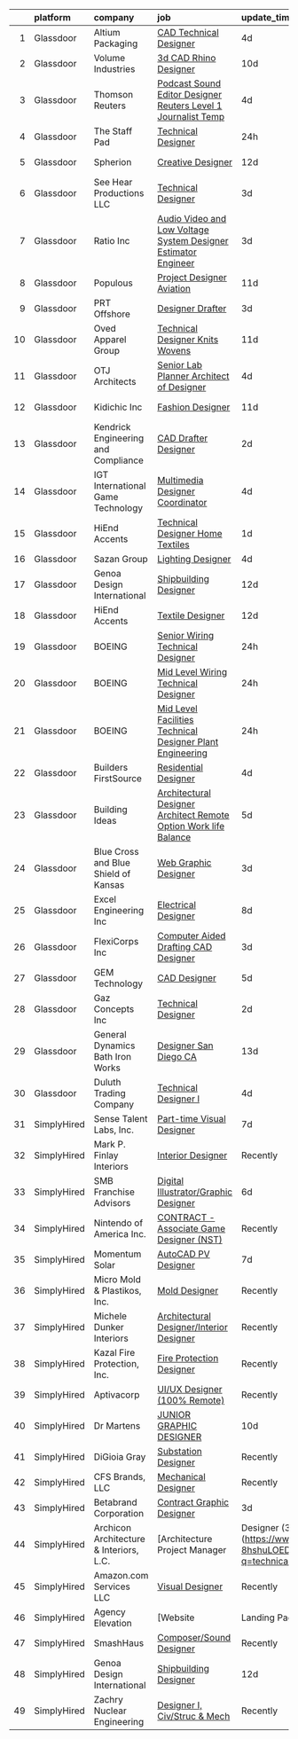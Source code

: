 

|    | platform    | company                                 | job                                                                                                                                                                                                                                                                                                                                                                                                                                                                                                                                                                                                                                                                                                                                                                                                                                                                                                                                                                                                                                                                                                                                                                                                                                                                                                                                                                                                                                                                                                                                                                                                                                                                                                                      | update_time   | location            |
|---:|:------------|:----------------------------------------|:-------------------------------------------------------------------------------------------------------------------------------------------------------------------------------------------------------------------------------------------------------------------------------------------------------------------------------------------------------------------------------------------------------------------------------------------------------------------------------------------------------------------------------------------------------------------------------------------------------------------------------------------------------------------------------------------------------------------------------------------------------------------------------------------------------------------------------------------------------------------------------------------------------------------------------------------------------------------------------------------------------------------------------------------------------------------------------------------------------------------------------------------------------------------------------------------------------------------------------------------------------------------------------------------------------------------------------------------------------------------------------------------------------------------------------------------------------------------------------------------------------------------------------------------------------------------------------------------------------------------------------------------------------------------------------------------------------------------------|:--------------|:--------------------|
|  1 | Glassdoor   | Altium Packaging                        | [CAD Technical Designer](https://www.glassdoor.com/partner/jobListing.htm?pos=119&ao=1110586&s=58&guid=00000181ec0b6193aee20770dcc320f7&src=GD_JOB_AD&t=SR&vt=w&ea=1&cs=1_cace85af&cb=1657522578203&jobListingId=1007987803183&cpc=92BEE8AC7E71C1CB&jrtk=3-0-1g7m0modrjfmt801-1g7m0moebj4hf800-628f9b0cd607562d--6NYlbfkN0BMo5BxH_hNfhQWZZjHlwX1GlG7SDXBnWWpxaJWDHK8cxg3lE6HQrbqEt9HjjlR_2EFhbiIGyU3oA3tLi8Vok-Oyt9dax6LN1bhwLhfCSUjxqeKz62s4HvBtHL3JVinjNCndoVCXEzB8Y0uq2aD91un2vE_VoOJIqrbOZoZmHphslQryD06Agv2ZSHu66Fu4EUt-WSyH00ziKvkOyYGOI52Skg0X5cnaa9W6DObMVpdhpcoXUR6Dy12bs4440jfYB63zrFZU1s9Z9OpoC0XWv4xD5rhpYkrjZ7ZokVk9vOKtOwnudcj49bmHi38T6dzlpUB4_v-kRekdM9RDHUj1Bnf-Hbrp05gJX4j4yovjBABYRl_FB5rZ8Z4borQmJzpk0aA9HIy5MeNLmcSIvLYzid7c9XS71ssjZ8SKOv6EW6m3ge9ss2p7HdwRpg9gCATYhzzYOpU8mcOiEKCgPkMBrFWb-DU3HK6xLIp-6UD52PA3ZX1dpvKEHWvZ8xm8iiHjHk_H4E9I_q-OA%3D%3D)                                                                                                                                                                                                                                                                                                                                                                                                                                                                                                                                                                                                                                                                                                                                                                                                                                            | 4d            | Atlanta, GA         |
|  2 | Glassdoor   | Volume Industries                       | [3d CAD Rhino Designer](https://www.glassdoor.com/partner/jobListing.htm?pos=128&ao=1110586&s=58&guid=00000181ec0b6193aee20770dcc320f7&src=GD_JOB_AD&t=SR&vt=w&ea=1&cs=1_00641326&cb=1657522578204&jobListingId=1007973329376&cpc=0FE1F5EA2BC84A01&jrtk=3-0-1g7m0modrjfmt801-1g7m0moebj4hf800-8c2d2d17511d5a3b--6NYlbfkN0BM9p8NquiIRslE_MtfCTmDCzs5dxqN04v3tFcwJBPwTV6jP-Cm8doPJB-sx6YnDgOPyWLxUvytiJInFtBI4kxKgpvnXSuNgEpNoyotobw-v_AbIr8aKETw3HKlxIcRIFYIBrBHJSi95xcllT6YhjrhjEZejWhSnIW2AzKBs1ZXoQ5S3N68zjVSpGY8GgIIoxXykOfVbEwejbhMnwUegvRhbfcD9dnXGvV_TlvoLkt6MlRS7THz0FR5oUejkrJ-kU7JEOG4k31iQ99Z5zlLYuWTs7TQE_qZLPV-bRH0HqRulWXDCm-DP9-c2WLB5p1IYmjCZui_Nyfb3OdNwFf-q519GwQKERmUSi-aeLvLdKc_VIMPfR7aa2OGyYZkQqczux00PPSRgK3WgogQ5aO0EzyGrsCViKhbFnyJJcl9TM3sjKxSS258lf2IkMnpWAef_YpN6f-l9GQEomY0zgII3I0A_Q5RhxF-gqMKClPDOazSe6Z9lDe9yZ1fzza2kLuFtt5_lmrIzD4sKQ%3D%3D)                                                                                                                                                                                                                                                                                                                                                                                                                                                                                                                                                                                                                                                                                                                                                                                                                                             | 10d           | Gardena, CA         |
|  3 | Glassdoor   | Thomson Reuters                         | [Podcast Sound Editor Designer  Reuters  Level 1 Journalist   Temp ](https://www.glassdoor.com/partner/jobListing.htm?pos=116&ao=1110586&s=58&guid=00000181ec0b6193aee20770dcc320f7&src=GD_JOB_AD&t=SR&vt=w&cs=1_4bb78570&cb=1657522578202&jobListingId=1007988334365&cpc=76BDADE3D6D9A820&jrtk=3-0-1g7m0modrjfmt801-1g7m0moebj4hf800-e8caf184a0c6f5a3--6NYlbfkN0CjNG0qDFC9vBxfUJnRpXh8fasJ_-3AjV6caG0C4DoAxAHUoOIq08mxEzFn-hfPuaxSY-nJjtYRgLlKnxbcWR5ZWD1tD9w45AfG9mMdTWI3bmPp1p4pEn0y8W-QWYFJbU1lRmJv_dQZf_a5a8pB6zAls2mmCx0Amgsti1S7q-iXpzZOWgTXKvm5HozkEHBwRU345CmL_pjtPfCDoKqRiGYBGLlTsdgw6eiGpVvgBBU_2hd_Ovvc91_wjztSit-nsx4EvntoVzqpez7TmFTQ08EsmxlErP3UO6smmTg7kAUywcYRyj5jBmrt2o7jKYGWObABdK3duYTDn9M5nsm7JwISMmhzlAxARyjkn6frBQ0wyg0XsN2QSrjxc9tvd5BxQ6skGaTtVjGyquPPieopnr5peoyOc65i5rvgBwQb5U0_00XvSegwYIukr1K0nBYsOrvFMNbPNIDeoxGI5TSGHym4dJuyNdOAnfSazvtLDt-wiRstHpmm3OXAC3MhTaqaa0z6Nf3F5mxjRkCnZJci9Aq_DLXj1OEc5qXkEA0WjCWm02kWVzGcLkfd80qOHf7Zqs96cxNsZGy-SCIBOJEYxPvJUQBi5gP_IsxkjYvlYipcN7lEpCGToWvLkokjuox6H2f1WRSqT6JNNy99NZVH_DqIzruQbkWPKxtn7eKarfUaNunkxbZxwbHzfryUcKpW8gVQdTwavUP2A9muEmR91WZcdcAqpkt0kkUSGfizCEEaxdC9MloKwTyngU3VF4vYwRXDrIEE_TQbckeZSqB1EXzLpTsdPRAHl0xufOOwPZ60M2SB1Ofl5KleUbs-GDAfCd0F51ZZhzvKIukPw6qGcy_DtRyutNhNfRp21wKKH-AEWD62_7-nFob0HXMwcJOa_9F9YUvIBhFI4XCK61zYNHwX49CW9L3eTp0bGV9_xSHFyxXxN4mhqb0YRkIAu2JEebNQARh5Dp_NSgs6gDnGlBu3xvZVLlk4XaCy4swfHzPAL5y28i8I3e_nS0tyg9pUphJnKa5Z_DSKNHbOpjz3IdcNJRFzGoLCxXlYLhx-0jPHoaXbXyP1edn3Ox7WUnd3CafhGtHcLOQqA04YPV1M3p53H-OO1nxSf3w3Epv6u537bsCdGcnqd3rOm9x_gFKug0nb9PR0eWLZH-qv1aDG1yxy0IzbCY-qcMCX3eShz1OVIR4WXu3DXOi2JAFWvRuQ9eoatVJulTQui_rID4BYBygoNZbI6T8qVuf9ckV-CMDVlZaNDnCXJ7QtxEn9LfycwkLeD8Jg1a_VFI8UwFOVZRGX) | 4d            | New York, NY        |
|  4 | Glassdoor   | The Staff Pad                           | [Technical Designer](https://www.glassdoor.com/partner/jobListing.htm?pos=122&ao=1110586&s=58&guid=00000181ec0b6193aee20770dcc320f7&src=GD_JOB_AD&t=SR&vt=w&ea=1&cs=1_1f578a47&cb=1657522578204&jobListingId=1007996368702&cpc=D69957E0862862E0&jrtk=3-0-1g7m0modrjfmt801-1g7m0moebj4hf800-38890f0a0de70eda--6NYlbfkN0CdbLY7D8VSNwNEtwO0gT-riK_Ly-9F5PhyeiDnUzHJMwmpOxI_1ws5Cy-8zpX6nwSSI51waGrAWtGIcVtkoDwv501ysHYxrHLWaDQB2kDVoTzMgMKZzcAgC4YD_xkz1TynipQ_GBc8-B5CgqeRYUMtHpJr7Pc262GEOAFfO54n3u18_WpOY2_QuQ2aOuNFbFzJtQ7yHgGjU9FbFLt5-VXt6zJXyC-BQwfkz1s3R9qzPs9KG2TZPWI0gC0ONEFx5xSOWgRjCzbu2SnwU3GLbeDlqWdth842VYo-MzqqXgJ8jM4MurD7kvOj5DDWbJNXsfJvGreIW5WqVMPMPqteqLmKo5yVAlEoOAH4737l1W5yLZyLRfouaLXqciDgQ0AUxMlITWnfOD_1yWaf8SvAZWtrvpwKAr8IN3VXeaC3mzwQlza-8fHBkaKy3w63thZeFW_osGtO6S-luOp_mL6o61w56nSQ3cPaUT2nO0k3s8NKJealRwuFxuCFv-XtbHAinuBO3GBTjUDSWldUVv5mtRnmkd4uQSLXlsC1UfhKWSFszksgiFvps5SXXYYr33jyT2LSTx4XisdTwZXL4dmtbP4BXYlZAB26BalsdgsQqRj7VwBFMcvgzwff6-3S1P9VGf7CNZjWSyqfuUHy9F29LIzOK5Fs1Kl3tRp7ZJP8SUAWQeBEC8C2m7KZkdpVi_6AiEgVdIiCrGkxSD0DsanMwJPyveRAzpkv5YzUe2c_QKGtAvAMOKIDk7nDEX8Fq2m3MTRODnWxd5foAA%3D%3D)                                                                                                                                                                                                                                                                                                                                                                                                                                                                                                                                                                                | 24h           | Fort Myers, FL      |
|  5 | Glassdoor   | Spherion                                | [Creative Designer](https://www.glassdoor.com/partner/jobListing.htm?pos=129&ao=1110586&s=58&guid=00000181ec0b6193aee20770dcc320f7&src=GD_JOB_AD&t=SR&vt=w&ea=1&cs=1_f3d5c440&cb=1657522578204&jobListingId=1007968398628&cpc=C3517E2410EFB392&jrtk=3-0-1g7m0modrjfmt801-1g7m0moebj4hf800-a004ee921c75ddfd--6NYlbfkN0BpNZHkGCYrNx41be8qaaTe0TzeBrdPS_PZvndxEDoRqCuH3CNcO_WgIxvH872q8BX-7iqETQq2o4DhM9gu2Z8ux8jUu5fKgiJQEN2ZBoisA4QWu2kSLHOEa8QUrQ9bbrqrJltAIE8KLgbM7W-fojAnViAWRJ_uk4RFZMsJ4iln13-cpJy_LFAPoxV-GOYumSoW4RdbCP8T7bj8ALq2_hvVjce07sRyF_UVzKgLNUT-0Ip2xURiXLM7jXO-vpUSs3ByQkzPtvDOTivOrIveakiIgoyT35Oxejmu8WRq-w7kMcJFiJsYHSer3YEudUEnqLssClj-9pQBgC4DRA_ELrQ2aytp5Ccv_gQ77DQJwB6-wWcydsr19T1-s9wXvx36u9PjalD0h1Jr35XtBLDkcV9VfdkRqpm_DAwGqfHvFovyO7zHifJDE1vjhmBfz2q-fNg3yjfCAmgJ9lZYPARxQZmdWrqOS0qjWwGiP3zqqNNIvM2TCeKX3LHiyoZtaHjfLRQ%3D)                                                                                                                                                                                                                                                                                                                                                                                                                                                                                                                                                                                                                                                                                                                                                                                                                                                               | 12d           | Lebanon, IN         |
|  6 | Glassdoor   | See Hear Productions  LLC               | [Technical Designer](https://www.glassdoor.com/partner/jobListing.htm?pos=114&ao=1110586&s=58&guid=00000181ec0b6193aee20770dcc320f7&src=GD_JOB_AD&t=SR&vt=w&ea=1&cs=1_021ccb49&cb=1657522578202&jobListingId=1007990829133&cpc=ACAF1607C5C1E404&jrtk=3-0-1g7m0modrjfmt801-1g7m0moebj4hf800-baf26046cfcaa379--6NYlbfkN0AtlW_omU2Xx3W-19HQ_drmTKCWebiHnmA5lS5PDL5G8byyb_cVqG1aSd9vALNi04DdmFglFDE-ig8vAXS_diKlr8r5Id42Yi65MLx-cZfwxCBnMBOd8ztQvl5gRZAm4hzYpwBMrsaWwASmZU8u0Jo-d-WzHwbIsVqYmgkFobeoQTLRNjJRduDPwKqqZ4ZekZn3X93Nzdt52ECMQb-8aPKHHENjHosxmqAaRdL3xhvNzWbf5w2Diqn7Jb1YluoKTVTnBZ7g7mpyyY5lYYCuO0aMIRp3ilL3kmbInAg2EwTspj9UHuZiDvVetDYwbOrsKHPs6cUyShj-v2SyaBSn4IDNTwcOma5KsNQ-Q5-IyDD-da0ZdCpjvzttXKBNWAIbNCEMcroGl4ExTkrMUDkUc2XizNyiA5aR4fXNLIEyog0UB32DlFAJ4OxTajbtdKaFx1kW9XDFGqyQtQpW9rv37n5JFWRABj_fBVii-bkO2ZXvimB04snIWzrn)                                                                                                                                                                                                                                                                                                                                                                                                                                                                                                                                                                                                                                                                                                                                                                                                                                                                            | 3d            | Covington, LA       |
|  7 | Glassdoor   | Ratio Inc                               | [Audio Video and Low Voltage System Designer  Estimator  Engineer](https://www.glassdoor.com/partner/jobListing.htm?pos=115&ao=1110586&s=58&guid=00000181ec0b6193aee20770dcc320f7&src=GD_JOB_AD&t=SR&vt=w&ea=1&cs=1_4ae3c419&cb=1657522578202&jobListingId=1007990573933&cpc=F7BD8DA794B5A532&jrtk=3-0-1g7m0modrjfmt801-1g7m0moebj4hf800-a22815fcd649ceed--6NYlbfkN0DLxniXb9xd09bch3T7EymxCrgj1jiT2kSu__xrmi42oF6tRRjGLgy9CSCUvlu0o-G0f9mP3vXOY25QFtPpOgKZRLLJv-Wzl2jZDDJN7VD9xffB-warem3eXA0nhYC6MxajdbDhS4OuVwx3kRH1U4zCgroOa4MZ6m1JcZM3n5e4HfMar1NEX1Zic41PscWSc_sS5Q1Nt31JGs1_tf0bPXu3PMKj9tWnFH9U2azN052ndyO5weJvV8rygi_eJFzgBptztvB_KXHjlY_BBy96GWw4eh8MZ9nSSD4UMgCYRQFkK6dTSGGUMaK6-WzkJA1LATVHr3MOzEyLMRgbenEJTy7OB8ta640hNCyb5zyl-oVMccjBYeAHI6VJOoFz6yNvy2HjO9dGoOxcMUhfEYo5KtjIdbWqMAPVfijejn_bP4zaJ9eIPFe41a0yfMnOpYJf_0tgnva2ns2PUo-d5VNsA348Ng4Dx1kpXARPcs92ARTRI28_LwBfkoVI33BafckKtszsIVyvSus36AFEG6F4Hhvw2Fh12032llRNiEBVk705E0mHgn-JgN5hOdLenN_JkLI%3D)                                                                                                                                                                                                                                                                                                                                                                                                                                                                                                                                                                                                                                                                                                                                                | 3d            | Farmington, UT      |
|  8 | Glassdoor   | Populous                                | [Project Designer   Aviation](https://www.glassdoor.com/partner/jobListing.htm?pos=103&ao=1110586&s=58&guid=00000181ec0b6193aee20770dcc320f7&src=GD_JOB_AD&t=SR&vt=w&cs=1_687dbfd4&cb=1657522578199&jobListingId=1007971103984&cpc=3F1CFC387BF86D6F&jrtk=3-0-1g7m0modrjfmt801-1g7m0moebj4hf800-6801e20b29281ce0--6NYlbfkN0AwcB_-3iqEJBVLacI3eHPYTCIHvyRAv4wzK-mGZyuISEU2FpgGuNAN9umVyGZ20OAy_c6I2QvYLHx6eg7PyISlrHPw6-uV5sdsk6dr9IEXv_p0d70NqSyGksvrMvGNZ2_Cc6j7C6mVpQyhi2Qh5a29_vxKRklLvgTPZ-Ut7811zYLbLijaxbLl8mDtATbM16EkuE7-zz1UbgQG13piwPZM1mgLrOCnjzuAbXR8ZGU8S7eaofmaeiYeSBhJsewtfS6t-rM9L4jpbh4ryyDpdHB64RXn_1duR7XN67xO4PSwEfE0hf1lPqWrCUOQAcousZDxZMRmzCFKDN1aiDtnW-Ttk40ADAkaq7uZOpUxR5U1lLZ85dvf_zzHyrkqJ40gbW8u-XZ-LEY4Qy2HRq3JlyMKkZztZxzww6XUgSLf3q0LZf5W9saWzD8lpeHMlh-1WmSGLMKjZY7dtr1nIP2aJ7sHGX0dtpsanFXWIQrXhRX2Ai4EXXDFypgnHlRVZ11qRhZRv_bJNQgNnSabkBGJcdeDGg5z1EkYAj_LZIgp3Yy52ZvpscsdYj5nvwuQ9Ac53MQ%3D)                                                                                                                                                                                                                                                                                                                                                                                                                                                                                                                                                                                                                                                                                                                                                                                          | 11d           | New York, NY        |
|  9 | Glassdoor   | PRT Offshore                            | [Designer Drafter](https://www.glassdoor.com/partner/jobListing.htm?pos=107&ao=1110586&s=58&guid=00000181ec0b6193aee20770dcc320f7&src=GD_JOB_AD&t=SR&vt=w&ea=1&cs=1_01dbd57c&cb=1657522578200&jobListingId=1007990101739&cpc=C1BF6838CB3F0E92&jrtk=3-0-1g7m0modrjfmt801-1g7m0moebj4hf800-80c53a7b12721f6c--6NYlbfkN0A4hgeKHdLyHgzaskNEvl2xXMVaueUT71iJOYpLYISQUHyZh2WxViHT1FyZfKoWqNbP54Z5hdfbumJIs2W030lfbk2SWFZ2SXntZpDFOQE4IR1OOKR5Frqfq0qXf-8kvITGI-YjzmE58jKRWWvTYpJASQYYs27KFUN9VXD4XCr_3fU757zSjFsfZ_2lexCRjZC-zRWUajZ-5k5zQW9_WFn6Xeu3zAkZltZuEWbUfP60P2x-LTZdsnTEzJby66j3UYa5_q_t2Hqtn4PH4JJ2XjlQEUp72kmrE-5aG7FpKwbxdcRPGzukZhLYN-cQV1GEgIjfKVuNd7CCHmWwfTN08P3A9fYtqnJa7B7-kXiFafhdUFDsirFOXxdkCrRzX7t3cxlC1hn8dU2O1yAYbT5v7YJvfr9gGUNiEPCcotNxJTLs6slCzABsMNYQ6JEbwaQVwxjxHB1MobB_T4-Pr3d1X-NHRCtMfsR5sXpvrX8wS5NkNXW9RIw8C2Gjjz9bMtesT3k%3D)                                                                                                                                                                                                                                                                                                                                                                                                                                                                                                                                                                                                                                                                                                                                                                                                                                                                | 3d            | Broussard, LA       |
| 10 | Glassdoor   | Oved Apparel Group                      | [Technical Designer   Knits   Wovens](https://www.glassdoor.com/partner/jobListing.htm?pos=113&ao=1110586&s=58&guid=00000181ec0b6193aee20770dcc320f7&src=GD_JOB_AD&t=SR&vt=w&ea=1&cs=1_45bfb554&cb=1657522578201&jobListingId=1007970771170&cpc=63C68CF611DF075E&jrtk=3-0-1g7m0modrjfmt801-1g7m0moebj4hf800-c014f24c5517bb74--6NYlbfkN0C8JU3LCONsxmL7EJeW5ZH99FbZmVr4mAv8V0O2YzTlQsQIWzJoMORq-3v8hEOZz6qH2hvQqPbdFv74jL_MnKrY8DL0vWCuO6Nyks-04tfIuxt_veRK66gEqfo7JqZpI5mGW7354y2-9gztwAHtYXYmMrZUNX3rA6drvY8ukp2vSJtrQZGAUYPgCrq3bGcz12-2v-n-Wd19n1WAODKH-etky4dhztrByMT0K869yQRK1XGglbhr3zQR_jb6wPN7fTIiNH52qpOiDMO76gtESUUfUF29UHgRLbA_TxdijonJxV8z2_VrM1a7BFhR_JZ9G7hFWnQTF7zo9ARrLEiwMS4-cIdbiw0a-h_qAFpWYZiouoJ5RC51oBK6WBNil_5gVjXl7FGKEtWkkdk67It-sFA_TIobkzwYicpItlEp4ClQwPcrdk5qClZKaWZNEManHfsNvjO1CJB6EWof2BBMQRogEBsykXPDo3REEbHRSo0UpD5unWzMOCjRTAE8UyMnETSPLd52MmrPmmsQqyn2QNW-)                                                                                                                                                                                                                                                                                                                                                                                                                                                                                                                                                                                                                                                                                                                                                                                                                           | 11d           | New York, NY        |
| 11 | Glassdoor   | OTJ Architects                          | [Senior Lab Planner  Architect of Designer ](https://www.glassdoor.com/partner/jobListing.htm?pos=121&ao=1110586&s=58&guid=00000181ec0b6193aee20770dcc320f7&src=GD_JOB_AD&t=SR&vt=w&ea=1&cs=1_e8e6304a&cb=1657522578203&jobListingId=1007987224222&cpc=D24EE3D704DEE7AC&jrtk=3-0-1g7m0modrjfmt801-1g7m0moebj4hf800-f1c69911b81cb202--6NYlbfkN0CmZg4QSKlnAlBtvZLeWruftUSSM9GefCzQSlLn2TA7MEL_GYA6XEgAnj2xTUD6teWpNb73O3xxMiPafbgo3kscxrLDSuvW0bFVg9IFcWIdn_8yDOQ14PdtENa41yVGFEsm7SE9CZm44wvi8-cxXaLuAkKWTsTBvDYczObJsi4jE4cp-ayrEvD4UPUSoZa8gzQRz0daRlMqu3vqVj9EdZ7zEBcV25nB1CoJTMDBEwII2M_Wrdo4jmQNyMa4it3ibQtF9fcIJACScoKWZNdZR1mzaKjK5669u3owiyYBO1PEBXNke1WyTOeo7PKE6T6xd1yCLASEg5eP5ci57Sri_WDQJpGmgphOFFMDZQP1mqddRdhf5oO_3t1wk4OsjRNdIMN0cmvbqs-2IzvsRdS5Io9SFsF-XdC14kCGE3zTO0zrQbLshYpktsNUenGxN4CeQoVrZr8zzzfS6q3WeORllGI0E5c6tDxQxEFOPOjSMqHY4_8umJT9wAWYm8j2DiLULUxGlwAVFv2UDIeYpq4j8pYq6w8tIyhTYpA%3D)                                                                                                                                                                                                                                                                                                                                                                                                                                                                                                                                                                                                                                                                                                                                                                                                      | 4d            | Remote              |
| 12 | Glassdoor   | Kidichic Inc                            | [Fashion Designer](https://www.glassdoor.com/partner/jobListing.htm?pos=126&ao=1110586&s=58&guid=00000181ec0b6193aee20770dcc320f7&src=GD_JOB_AD&t=SR&vt=w&ea=1&cs=1_e5cda426&cb=1657522578204&jobListingId=1007970224574&cpc=F17331D9BECC482A&jrtk=3-0-1g7m0modrjfmt801-1g7m0moebj4hf800-5a7ffa323a32a2d3--6NYlbfkN0A6YMi3eT33jJ4SkHYjcqEWZSK7mpERiYvCeR39ukQO0ICWG6uyixsHOQLiVtx9y721PCxDFv-Bf8-cYO121_U2JWlJ-QyqtjM1HAQIjiPaCeTjoo-EPEXV4JFPj3Jt-WKjO09It7FHPCfzZG51sEVJq1z5s-2WtSjaR0QbJ9hx6rQOLmm_DypQIcK91rCfz9L1FbccTF-Twk_zgh0EPztqjpqPakyz2CGN00uoi11Jo49R_MukTuQay7GOU2B8feOR11_dztg4oL-cVOSLhAbA14vnqTNDPULsKy61v3xh263oYKC0_ORNqdJaTHzujOAkjGzQQZ_SbRhekcLGvhodxS_iOPCvxxeFoPB6E0Z29v3uClBVzaWvU-mG4DyzIS47LtxFjV5Vw98gOjW7qSxDViYNAxFI9lJtrVV8Azow_ZzQojqOEaVADc0p9BRpnzIRmdHVT-WDIRwRh6sZ7sS4iFQXYapAYvRuPzvefMlb5v7JvlFeqRA0)                                                                                                                                                                                                                                                                                                                                                                                                                                                                                                                                                                                                                                                                                                                                                                                                                                                                              | 11d           | Lakewood, NJ        |
| 13 | Glassdoor   | Kendrick Engineering and Compliance     | [CAD Drafter Designer](https://www.glassdoor.com/partner/jobListing.htm?pos=118&ao=1110586&s=58&guid=00000181ec0b6193aee20770dcc320f7&src=GD_JOB_AD&t=SR&vt=w&ea=1&cs=1_04291397&cb=1657522578203&jobListingId=1007993324136&cpc=5D10E799EF7E9049&jrtk=3-0-1g7m0modrjfmt801-1g7m0moebj4hf800-c9d37da804fb0685--6NYlbfkN0BxkLIcfe0oqaYINownie861a0BJtkzmJW-WyGv8J0JYIhtfgDOowTGUiZm5-HYdymiPggjYYazO4SjkVQx5w8bfbh_HREpXUQH5H_-W0elWWLkHt117Ahq6YM6dTUptsqLCk_RADVT_-HeWIZuEgF7Jgk0UwmLnXzi0hVGl84b8oKPQdCEXS5xpxpGQECvR-Gw97Eb24-l2oy-4Xr3K0c_Gwuc5XRwHDWZB4Yy6CA0vgjKhHoxu7c7QtRgQu01q2Lba9eCGqn-MaiFyPT4ZR-yUOLM9Rsv89nc7XmoF_RHHeHAUQelzF1xB7M1BHJ-RTWtwKgoI94L3p7M_H7kH5ue7U79cusAkk0jR2l5NG3qZGh-yit75dgFqm1M4AsTb24CTSlUebABD-95nd4w3jqPlSHcJW-ABJQIe3UX2hondGF0O5U1PIO0D9P4JlNrCYPxc3cVDzbglCAJmJCBiOQ12eFSMU2c2Fa8TXMf6s8995sP5rw0uFeO0qPiUcJOcs0%3D)                                                                                                                                                                                                                                                                                                                                                                                                                                                                                                                                                                                                                                                                                                                                                                                                                                                            | 2d            | Broussard, LA       |
| 14 | Glassdoor   | IGT   International Game Technology     | [Multimedia Designer   Coordinator](https://www.glassdoor.com/partner/jobListing.htm?pos=125&ao=1110586&s=58&guid=00000181ec0b6193aee20770dcc320f7&src=GD_JOB_AD&t=SR&vt=w&ea=1&cs=1_9afeb41f&cb=1657522578204&jobListingId=1007987883446&cpc=217C45A42544DB93&jrtk=3-0-1g7m0modrjfmt801-1g7m0moebj4hf800-ae501ee87e0062e0--6NYlbfkN0C3FGiAGKMufg06vyvXEyGw-21Rz5inohOPof25eO8swnMoS9cwt6Osn8qnceCQ82DWB823fPp1SwFpsUDtTzchkauLome8kvpemORYwuuL1f9ZJbyUmywKCpRZNyh-S6v_hc-Tur700eIg8klDjFzGp0BzB463M3upEGlGqHQStWhqi5jNsYdt9LvUyIr9T4Rbpgp4UHJoX6kzf0vqMtEmMhSJlSrg6FzYIJWN_cz-n29sgAlZi4jEwLC01akG2FGVtELFdD_Jf11sB6Pk2XDq-ak1q6AshY0p7L_DyCh_xTraX22wDv2WCFa59vCpzthhbUHtYHIhaBEtFKkZu3FerGVuhPKsPQLbD3Yuzpql7nLHF9dDtAQ2Yj90bgzqjshXY4qYoeOgj7Y2Jf4uQ2EbHMTJTrMS28o5D0RJpNCy4rXu3J9Yf2cKCe9ZwxGiZM_sQqZmS2eGxyIONaKY6OXHG8WHXSKqUxH4B-vD6ehbpSFEcJI0AW8Pt3OE5sio8Dvi2qeiNcTXXfH-ArcJ2I2483ZTZD__9AY%3D)                                                                                                                                                                                                                                                                                                                                                                                                                                                                                                                                                                                                                                                                                                                                                                                                               | 4d            | Flowood, MS         |
| 15 | Glassdoor   | HiEnd Accents                           | [Technical Designer   Home Textiles](https://www.glassdoor.com/partner/jobListing.htm?pos=102&ao=1110586&s=58&guid=00000181ec0b6193aee20770dcc320f7&src=GD_JOB_AD&t=SR&vt=w&ea=1&cs=1_de10be4d&cb=1657522578199&jobListingId=1007994672980&cpc=85DB4C1C8FC4A2A3&jrtk=3-0-1g7m0modrjfmt801-1g7m0moebj4hf800-5927954cd94e0884--6NYlbfkN0Dx3r3E47sSe5bB3PIy1uzBZvlB7xy2NhfhZMlxQTsxrHUpHsFF6W0eNLRI4aagSIOs61pOLNcGKwT96YVr8yXHzyN1hDSqgYayLItlH5aBUP5beYDvd-_y6Mws3xWxmt4XzDN0h6XpciGhbToyUxVYN3R0qsIEnpLhgYsidX682-fjdD6XE6zqiAfgyTKCd0feZk-G1JndJvzoEkt5QqHEOYPzsc7s_OPvf0fGzkmYMLxFicLOi03GtYCcud20qAjYtMgMCw9HlWdoxRVs_vO7b1CP2Civ3Dbkr54F09Fb1N-uvdBlBKGM0IMdD6GfsUxA3s6s1vvyHvlgm8-Fw7k3dZTAK19DaYCia7WBk6d78D2LzwuOL2lsEQSwanE_hVCLC1V62DPzrleq-vteRM-TEweVFvFW3E1dy74qomoQz1F74M0JEE0UHEBjGgkeZPlfjeIK0f-Og1_GAOLy2h_FiolKRg7FAK5vjZgqCTAFz33ySHYSchXpfKdc4SNTfWD6vCZEV7SdQw%3D%3D)                                                                                                                                                                                                                                                                                                                                                                                                                                                                                                                                                                                                                                                                                                                                                                                                                                | 1d            | Irving, TX          |
| 16 | Glassdoor   | Sazan Group                             | [Lighting Designer](https://www.glassdoor.com/partner/jobListing.htm?pos=101&ao=1110586&s=58&guid=00000181ec0b6193aee20770dcc320f7&src=GD_JOB_AD&t=SR&vt=w&ea=1&cs=1_c5247658&cb=1657522578199&jobListingId=1007987920155&cpc=8DC11E556441A3F3&jrtk=3-0-1g7m0modrjfmt801-1g7m0moebj4hf800-439b77affe648433--6NYlbfkN0DLxniXb9xd09bch3T7EymxCrgj1jiT2kSu__xrmi42oF6tRRjGLgy95bHzRVT6R0PWFfy4P7N_XJ8e_z_BNRnNBWke5n_Jbz_JWnY5GHA_WR7G4pNlygBwedkMkT1PpmHff_TiXp5Ns9EEi0fgPre6OUlP2TUujiOxzlfk_YD1Sf1DM7EeOnJKupP5wvjbtMPgiIRxLvNBlDsBi_8WfLAywH__kTQ9c9n-fTeJJgC18gYrT6rvJODkB6diC56HhapNZbnFDj6H6toVkXRl2dzFfGXY8U9U-MQp5D_dUsRrFm3ZkQCfjUekhOtRgleDh2TS-2HaEjDl2N7tl-6vt2SZMwyxECFmTulr2LsM-X6dBJRiVqJxTBmLQK0K7wC_3uAeAE4vLB1pFWSuvfR2U75tS-AWidfDxnVICoaiYVSyszUY-2KVOx4Vq7hOLzq9VPRGRH4ThNacpuxNqpqi3T-zEHXof-_Mipza5giqroUj5nk_8znT03sEX7-ra7MZ1R4%3D)                                                                                                                                                                                                                                                                                                                                                                                                                                                                                                                                                                                                                                                                                                                                                                                                                                                               | 4d            | Seattle, WA         |
| 17 | Glassdoor   | Genoa Design International              | [Shipbuilding Designer](https://www.glassdoor.com/partner/jobListing.htm?pos=112&ao=1110586&s=58&guid=00000181ec0b6193aee20770dcc320f7&src=GD_JOB_AD&t=SR&vt=w&ea=1&cs=1_6561ed2f&cb=1657522578201&jobListingId=1007968421950&cpc=7F6F94E2229B3AB5&jrtk=3-0-1g7m0modrjfmt801-1g7m0moebj4hf800-2fd880509a3b5b50--6NYlbfkN0ACurcFFH1KinYH-9KXWlEmljAli5inonw10n6AtNKjD4agCYhEruJSgbVejWcAH2GLRKHTpWNQSqAoA8Ba697zMBBLWnamA8_7Av4qjxtBAVL8_gjMccHy7ubRkNwjuvekvChXUnWjb5NUaxooK4DyK7LdhQ_TVVrOb-x0tnQECHLqraAu9hlUj44lw2U9BecxW-8eofepPOdQco-YK0BCyJzdbrnaULchQCf5bcFCNROg0zpeNeFewPTdwDuWPNeCgNpuY8CFpjXNCwoYVEheLyN6oNaVhv1QUlgQ2sVyhSM9gkIIhdCWZpua6TPF0TmZT_R-YCyOBjN97Lz0itkgopwZPCps175sbc0OIZnHE0nSS1ZVmFjV861QfL54ceZMF7B--1jJK6s5UWIVGtmlTfzLa4Q0pQC4epn2kqQo0IcXKUOXTKSHqeh5PlDnWxkBeBgEftcQ8Op2cAPSpRjXHh-BuTZPTd2yEVdyYf_8DprSakB6U_-KUzeMK_6OVig%3D)                                                                                                                                                                                                                                                                                                                                                                                                                                                                                                                                                                                                                                                                                                                                                                                                                                                           | 12d           | Remote              |
| 18 | Glassdoor   | HiEnd Accents                           | [Textile Designer](https://www.glassdoor.com/partner/jobListing.htm?pos=109&ao=1110586&s=58&guid=00000181ec0b6193aee20770dcc320f7&src=GD_JOB_AD&t=SR&vt=w&ea=1&cs=1_a34619a7&cb=1657522578200&jobListingId=1007969520749&cpc=A7B4A44948C4CC92&jrtk=3-0-1g7m0modrjfmt801-1g7m0moebj4hf800-29bf1109820b1c2d--6NYlbfkN0Dx3r3E47sSe5bB3PIy1uzBZvlB7xy2NhfhZMlxQTsxrHUpHsFF6W0esQv3GrpA3GPxrEYAVrn5qGuHoy1szY5sWL8KxnEGqnW7VTyHc7etp3Lkw8fFSuHMNAw76tM5yR41BK6rBn9DoVtzf3U5rSsg73277ZCy1U5DkKAjVps9t5cGIaBEKvDlJLMzuqWuk9EL7b4mBYP8T_AiINiSC1g53Oh266z8xhYYXSe6ak0kpD7AyryssLXfbWyQxD9t-nNUQJjGIJ4ssasW0hN7RrHuoIP9otb64np_4D1-hG7wqFX0s74rb8BpP6gPgeh39FPGS67gEZg9EVoVnW4ahWqu-H6Hogzpql_zfrEjoxK_fLmtZfZHPvpHwvYZUcNsEiSJFmefpjX1FBcNVwDGHrvv9qSpukb6C-kAZ6Mr5sayv3esrLkUOIh_f44tmR_HABMPyH7fj4_Qsk3t6YOWo_xvez8kGxvmox_hMBGR0Jxp-c3-lHB5eyC1Ey1EKEttjZI%3D)                                                                                                                                                                                                                                                                                                                                                                                                                                                                                                                                                                                                                                                                                                                                                                                                                                                                | 12d           | Irving, TX          |
| 19 | Glassdoor   | BOEING                                  | [Senior Wiring Technical Designer](https://www.glassdoor.com/partner/jobListing.htm?pos=120&ao=1110586&s=58&guid=00000181ec0b6193aee20770dcc320f7&src=GD_JOB_AD&t=SR&vt=w&cs=1_c2976ed9&cb=1657522578203&jobListingId=1007995997692&cpc=8A48E7D5890B96AC&jrtk=3-0-1g7m0modrjfmt801-1g7m0moebj4hf800-c3e28836e2eeb904--6NYlbfkN0BddK4H-tsabPiX3BvkwhvbvP4OkLNzlRX6egXJy9Hb11ERhvpR4KXHxhlaUl_A2YSX42tj_lsNeeyHdLtb3kWdwpdUFbUph7sfupgYqjapyu2OYo8oYVju0VTvV39VeiHQpS_njasIILRL-CtainLU_4Xj8uFJG3y9RyZUAYpnPFo_lhcuQVYkgNUetKsfB0ro3oF8_WHlHaFQp4q-ayTSMMnf3LyvdWfx1XPvhbGNuLQuD72I6Qw8o2mNyezxKVnhRxLaO9jpBPOFkpinoOYrQZrxAGNoPaM4mKKg97LPiyS9GtdrkJI9qkj29hWd7sa39Bqd315Fo8i_vMfGAHynvVcZc26EuDgB6IisxwtcKYvfJ5SFyYMCiE5uolMTHAlC7OvhUZNJECS9uA18hedewm6tP59W3DNm9S8Y4ZHNs6tLhsW6cC3mKdG4zvEaxW8%3D)                                                                                                                                                                                                                                                                                                                                                                                                                                                                                                                                                                                                                                                                                                                                                                                                                                                                                                                     | 24h           | Renton, WA          |
| 20 | Glassdoor   | BOEING                                  | [Mid Level Wiring Technical Designer](https://www.glassdoor.com/partner/jobListing.htm?pos=117&ao=1110586&s=58&guid=00000181ec0b6193aee20770dcc320f7&src=GD_JOB_AD&t=SR&vt=w&cs=1_ad407d21&cb=1657522578202&jobListingId=1007995997644&cpc=E521981D00147CE2&jrtk=3-0-1g7m0modrjfmt801-1g7m0moebj4hf800-b862f8fe179cb349--6NYlbfkN0BddK4H-tsabPiX3BvkwhvbvP4OkLNzlRX6egXJy9Hb11ERhvpR4KXHxhlaUl_A2YSX42tj_lsNeWI07sa5BN07KAefOvI-cw1uYwaJlf6miFexvehBYuXD5vzjoE506Lb8nh7SrMwdmvJFN40GbwLgT2gAOkVh3H-et-DLrJiqdZ1jNQ9h8qQLSfe-jrvJu0UJTO1rvMXZqQvg-GM78vHzXGBb5w0UlEyEvAthHGVPDycQA25g_ju5KDLQtZAOzOVlve-3pkMWChJMEjDQ_AzxOKLB4seLVzP0tx380V1bMQrn86mqzODoQ1uKCYg7Mh3xaUimFcySn7XCRHdHMcxsa73fst9l4dkyD4tUJoufZYSssBpxTfaBPzoZuyOxYOgvzsfdLZ_Ugd8YP1Sq2xqu0oAHEQ6D2n_O20YNliP9I2W6XNLs7SwJ2Up2utZxZW8%3D)                                                                                                                                                                                                                                                                                                                                                                                                                                                                                                                                                                                                                                                                                                                                                                                                                                                                                                                  | 24h           | Renton, WA          |
| 21 | Glassdoor   | BOEING                                  | [Mid Level Facilities Technical Designer  Plant Engineering ](https://www.glassdoor.com/partner/jobListing.htm?pos=124&ao=1110586&s=58&guid=00000181ec0b6193aee20770dcc320f7&src=GD_JOB_AD&t=SR&vt=w&cs=1_c6367323&cb=1657522578204&jobListingId=1007996001841&cpc=973E6D846143997F&jrtk=3-0-1g7m0modrjfmt801-1g7m0moebj4hf800-9aed217d2f3e28db--6NYlbfkN0BddK4H-tsabPiX3BvkwhvbvP4OkLNzlRX6egXJy9Hb11ERhvpR4KXHOGIJSt-F4Elr-Xhf-5-HMYtWzmYJfTMhatBGrxQPOxlsCkDMLxxqumwEuLgrWrjqfS-F_m1Rz1etS-P8PAHjbI6mfyIBq45IvYVn98SsONI0nwSp4W5zjlNPF6uWu5yX2ENPn24hKPtn5YM-tzD3NDDu4TjJpPFx9lhT0F9ii7V7c2hqh82Lz13f_nh2PFtIDB_HMXld8ZWo_S4GkS2EMCV0NvNoGcFnrweId7Ft3hjbYWLzevHzvhHiq_wCEpQaZ-RK_Yyb-yD_sghBkiY3oXcHb9mrxsNow1LJeUHy4-rwN3lI17HeZ4R0rw7joBISOJuynAPNQofkl0VGGza1pSHmGY9zBVx43xRxni5rE9qlZj9G1n7he9UeLAU7cE1PqQG7Xdw8n2o%3D)                                                                                                                                                                                                                                                                                                                                                                                                                                                                                                                                                                                                                                                                                                                                                                                                                                                                                          | 24h           | Tukwila, WA         |
| 22 | Glassdoor   | Builders FirstSource                    | [Residential Designer](https://www.glassdoor.com/partner/jobListing.htm?pos=105&ao=1110586&s=58&guid=00000181ec0b6193aee20770dcc320f7&src=GD_JOB_AD&t=SR&vt=w&ea=1&cs=1_1fd965c6&cb=1657522578199&jobListingId=1007987508608&cpc=F9191C8EA77A3907&jrtk=3-0-1g7m0modrjfmt801-1g7m0moebj4hf800-e14f09e6cfcc8589--6NYlbfkN0CokoG_DlvqeB6JAhuR1vmL7K9g0-Cc-xCyrbruCDMe59xBcZD39OJNbEETUK0sZ3O70T-B0A0bZwKLNqxAijkyWMTWvce09df3IEl5x3i__Cikzw7HtWoVbBP3BJFp3VsEzenwUAofucQwCc4b4yHA2D1yyE4C1ZkJLO_m_QPUY3d0olHIV6L0TV0EJQ95isOScoTPKQm6VX0LTjja-u8t24MY5tE_i0cC8I76f17znmaVh8NC8bMKizhssVHDrPpU_T7TuFlOsUEhA2BB7PrhxDGvCP0ib91LJBZMJUq5YwF_NxegvFhp3sUhy9AEh8u1Oes3uh0auEy0p8hqe0RPqnYDNMq1up39kJ2dB1UN_kKHthD0MSqkexiLSFnkVuEd99zi9yv0DjVzEU6qsyJoK6Mb0x0Q8dz815ZF7GG1UYyxOhWv4N4Lo6exBfCQseAcMq-uUeWl7R7sLhdMfLh6WIlSLmmjyneixw1MTerpX6qlBeId7iTh7WeAVVcf7qYJPYbLpvdNzQ%3D%3D)                                                                                                                                                                                                                                                                                                                                                                                                                                                                                                                                                                                                                                                                                                                                                                                                                                              | 4d            | De Pere, WI         |
| 23 | Glassdoor   | Building Ideas                          | [Architectural Designer Architect Remote Option Work life Balance](https://www.glassdoor.com/partner/jobListing.htm?pos=127&ao=1110586&s=58&guid=00000181ec0b6193aee20770dcc320f7&src=GD_JOB_AD&t=SR&vt=w&ea=1&cs=1_5f23eb51&cb=1657522578204&jobListingId=1007985041320&cpc=32EE424DE2B657EB&jrtk=3-0-1g7m0modrjfmt801-1g7m0moebj4hf800-38831ca77d2cb87d--6NYlbfkN0BoeN8o2TtYIymYcGb3iHz_h7Kekt3ZVqOBcUvSGCcqpduthLfsC9DTXUJo912fUIrFA9LOj5bfwxx1CxRwKAV9XKzrvA6ZrcdxzxATd8rnz7OcTqpn5rPuGROEMgqqOYLtFXjzmmn1Bd8LhDKWOPo_Q9qUt5dISWtDva0UAPwzF_AQ6G-4R1F1-0YPpGaje5jAUHwoR6J_w55FaS0uYK8nkAyyHpoY58nOR2vZVhm6DUmf5mpe1OHxSr3xwGn1UpBEkUVoToFsfwdetylVs0YxAsjWth6WUHOKfLiY3NjU0XJQfclzEhDsZktujS38_Pxhq0IfilJTzqVPufHC0Go3bu-tOqDmDKuqYx9BBK6gepqHcdbdFAc1LkcNm9AdIjkAWcRJwdfxpdYkrLeAA8Xj8WdlAMiKOv8y7J8Yp7lpntwHCt8aa4p1PGNk7OdXecugMTd0BEIvRXevVBywPU53DuoP54lSMdzuma07wteiBUA-SJb3NkjTbnVAPyxVu7xSSCAwuH9gjTdHpbWpOWBql-l2vLe_M-fyopW908Yczg%3D%3D)                                                                                                                                                                                                                                                                                                                                                                                                                                                                                                                                                                                                                                                                                                                                                                  | 5d            | Nashville, TN       |
| 24 | Glassdoor   | Blue Cross and Blue Shield of Kansas    | [Web   Graphic Designer](https://www.glassdoor.com/partner/jobListing.htm?pos=111&ao=1110586&s=58&guid=00000181ec0b6193aee20770dcc320f7&src=GD_JOB_AD&t=SR&vt=w&cs=1_03462888&cb=1657522578200&jobListingId=1007990691312&cpc=10100C7693495614&jrtk=3-0-1g7m0modrjfmt801-1g7m0moebj4hf800-a646a3c5cc0d5ebb--6NYlbfkN0C0fM3cAMPIJxx2YJu0-54AUzYyvdboEQAVt4G_xOBTWEOaDebnHlkXFTc2Kq0ZccTKs_m4kr2IGIqRKB-1jaqsIt8-Q80KNCB6stC69y0_zLiFe1CnqDWQFScQ-vNNv8K_7ON31hz0iQWH5w9u6c6B-QGCtvlm6wmT8QXnqjnMIDsArbf1CJojDkcjWx_Qc6vZM_SKYWP4W8lx8fMkdUl37q9yzuZdvU7Ig2tZwHTU_IIm4L4IQk4fliu5TzdNY4CUxJ4mC5XzZuo6hc7sWkOqZG4eik8sb3OEfiCM3W_3LrLRcFufNDSziytQgPnlXyjpq4hQnAg4mxSxi_0Y9vW1ohd2RyFVooIaQgRGnvGbjlMEk-8H8BW8fR8aK3uNoN93NZTLdpL2a4CJ7CY0fwqlHHeQ2vFla-mqO5oFHk7JYR3VBiXNKSglGjtpDAvPllu9O_NFOMJ9rw2SnEM9QR_oWfV-kqAPdoWnXy3lwI0ogrBESkgWCEVyv9r2C6MlhBc4u4eMRLn7JMAFRp1ggjUlUsfCXn64BekKMyxfxc377serQy5ug8zR9Gy-Z0BUWf1IZBJ_lRaw5qmqBvz7qPLP)                                                                                                                                                                                                                                                                                                                                                                                                                                                                                                                                                                                                                                                                                                                                                                             | 3d            | Topeka, KS          |
| 25 | Glassdoor   | Excel Engineering Inc                   | [Electrical Designer](https://www.glassdoor.com/partner/jobListing.htm?pos=110&ao=1110586&s=58&guid=00000181ec0b6193aee20770dcc320f7&src=GD_JOB_AD&t=SR&vt=w&cs=1_466f953c&cb=1657522578200&jobListingId=1007978841347&cpc=26E5119B97C685F1&jrtk=3-0-1g7m0modrjfmt801-1g7m0moebj4hf800-38f1e94f72d864da--6NYlbfkN0Cqpf95gceptzzI4lN-WVVpUbUIACrzy_IXlIiuY488dLpuRwiupd63_GVGrlJpCJfH4Uklp762HWjLvCqJwP4GNBo-OfDgknhF6BlUdSGzu0X5IHbFnrxmPtqh9xjsVA1PsNSo7jCf-goQqXY2aeM43tlLBEFkwyjwM0CNAxViTCe-PnoE5zDJioeYz4LPJqciLY9rSi9wHdJKRMWX68tXK28czIO6RuFEuN3bzJCroLJ_CkWNFFPI2N_iRXmJWyqLDeq9n_p4U_ETTuPC-Ms23-mBsbmCU6dkyfeEwaoZnqh7ebYRaLTLWgGOZVSU2wzOQVnip3RtpNb_mnVD78JwhzsCqBHob69It8tWQhY8vG59ADyLuqCZoZnyE6yVztBSSokoSmFviZzRjqpyKYWWTOCpRmZ3yYptGE4aagm4uQIN4mVqWJGlexjQ8DYhHDAiaspqbXdhX_2qODsMdfMXH2eSPfsYaTJiwQFgRLBmN5RHBZ-o1xSvL8dC23NxZeL6WyQA6Xsl3IVDPpymgVdFdXQDcpscaQz90mraJPyjh0MLts_ciBUn)                                                                                                                                                                                                                                                                                                                                                                                                                                                                                                                                                                                                                                                                                                                                                                                                                | 8d            | Mounds View, MN     |
| 26 | Glassdoor   | FlexiCorps Inc                          | [Computer Aided Drafting  CAD  Designer](https://www.glassdoor.com/partner/jobListing.htm?pos=130&ao=1110586&s=58&guid=00000181ec0b6193aee20770dcc320f7&src=GD_JOB_AD&t=SR&vt=w&ea=1&cs=1_d6bbd006&cb=1657522578204&jobListingId=1007990780004&cpc=A8EA696C92E7776B&jrtk=3-0-1g7m0modrjfmt801-1g7m0moebj4hf800-04cb590cbf845e77--6NYlbfkN0CeHf6LFs9dlnNhWBBhyVXLw56Wp6kXIx4YGcX4dLunO0ID6obHIOOprqbiR-d2AbP4ePq2pF_3hOmLszIwfy68B9j8Iebo1ZhPlXGXy-Rg3tz1awiLkZr5oLh-rZMMRMlCAjx9zHOQnj92hRoAAqK2w8blAGWTDduKQWAUWzO7RA7YiP1AVsu0CkRnGUxK5xh5kKXKWM0oUDDHd8S1HO7JZvd9Dupo5NjouO91nQ6e1Ks7Ec1Wp3NCIByrdAdrvRS-qVbNzylszSjQ5_Q5bXVwsOJVx7JHjCUq6FfkvLoXwy1Jz3ho82g27eSy1XV8DRy9Phbf10WTFp9hfd57D_E2Nd8RbI6w8U50JoSWmUTQPgLOYTwnjIkvoznSrFz7ycCmvIS_EGC4PjjhlNF-OewyOhKVIoEhjUBeK7DE6GU0uAZny6N7DiiVCwh5xtE-KTX0HpnQopKr2e7Zf9o1T35P0i_z4F1CeKNrPjS48ya_kiVGd4RX4yjD-k3ckUG6vswVgZ6bnRaDOfRoAmSH1liURpiH0xulx3KMaXLAVvqghQ%3D%3D)                                                                                                                                                                                                                                                                                                                                                                                                                                                                                                                                                                                                                                                                                                                                                                                            | 3d            | New Lisbon, WI      |
| 27 | Glassdoor   | GEM Technology                          | [CAD Designer](https://www.glassdoor.com/partner/jobListing.htm?pos=106&ao=1110586&s=58&guid=00000181ec0b6193aee20770dcc320f7&src=GD_JOB_AD&t=SR&vt=w&ea=1&cs=1_fd1b74a5&cb=1657522578200&jobListingId=1007984812731&cpc=022796DF6CE1C9E6&jrtk=3-0-1g7m0modrjfmt801-1g7m0moebj4hf800-bd7d52c35ee6e9be--6NYlbfkN0DlcaguI4sweZRKJTadbViwUmuipadyC1IVR7LlJxAnY3ZOe5e_slvkrj--CbdG1yGhiHAnmnE6MmiVRcIyrgSFucHCnpg3aiQUVOiBSwymqoQ9lFkmAirctWJGZ3qnUaJrl9w9iL1ThWFBvGh029x3hXJJKMos4BX-u6YqabtcbZaw9iY0gCLAxPgadHGR5TIapghNn3CQMC78-DT5dn6E-n3o6tniGveqLtpCt7XGW1zV3zH5cAXKF43o4iblSW9XiUerpXqLJvmexRGDMqcbWqf9e9eSt96bSP-J7Asjy9Prrvj-34Iw7He_oSPSNpv9htXxH__R9W8c4MtKJd8y3CQaAUROUcIaidFdR8NC6qWCglSOgXZ1DuAtZarYUt_6gpllKCqgvW421DBGjq-07KahjVsmLtx6r-8ljKhLi5IORXyyIQUjE6Kk-giaMVnRr0kZyecAusr7sVacXlIZjKlv9252XiFecmeQhs6eCk-2caKm0pn-G1s3byEOJuE%3D)                                                                                                                                                                                                                                                                                                                                                                                                                                                                                                                                                                                                                                                                                                                                                                                                                                                                    | 5d            | Oak Ridge, TN       |
| 28 | Glassdoor   | Gaz Concepts Inc                        | [Technical Designer](https://www.glassdoor.com/partner/jobListing.htm?pos=108&ao=1110586&s=58&guid=00000181ec0b6193aee20770dcc320f7&src=GD_JOB_AD&t=SR&vt=w&ea=1&cs=1_0c5f0cd5&cb=1657522578200&jobListingId=1007992985936&cpc=50179EF3956C3176&jrtk=3-0-1g7m0modrjfmt801-1g7m0moebj4hf800-1a07acb5d1e6498d--6NYlbfkN0BUi0vkzCflo4RxaM9WCcm-9EXNWQ1SHc0P-9zm0ZwvRcKPnkd1zNgropTJvMLt1A66fJynIpxyQd8FsnXztkmLjWozxU56kYLPuagSeTdzrq7Qei9u08LAkElQN6KezhK5waQxkP6HSRQ7PBr-KiQWtbG0epc9z8StH6o0mZRq3iKGv-ZsnBG3fVk1eEpUPUOAUUekJwBA6bsfr_1rHhxxALVEDIg_i6vpbFshzv3RhwewRVZR_u6gK-3uOvAg1P5GH1CRGyXf09oidoR3oBuxdo8nI_HFaO7Df1CkqQjkJdg1mTCUIxtCpR8n---5Me5go_cE6qqXJfjyHUihbjgr_vPfsGr3tmdlCZiAGmDsADclApEuPEJR0YuMWv2xHJ2ShxPf6cK0gJ9P_nN7OmRgBw2aQol-BwswcM1Qo9CfGbZRBg6lrb7yqJkw9cP4rSoC-x6SLsRaGOlRMe0yOox4Q8WwOibMVy3R9Num_aLOIIWxnw0LE4TwE6AZoWPpCvXZs281jaS4GA%3D%3D)                                                                                                                                                                                                                                                                                                                                                                                                                                                                                                                                                                                                                                                                                                                                                                                                                                                | 2d            | Sayreville, NJ      |
| 29 | Glassdoor   | General Dynamics   Bath Iron Works      | [Designer  San Diego  CA ](https://www.glassdoor.com/partner/jobListing.htm?pos=123&ao=1110586&s=58&guid=00000181ec0b6193aee20770dcc320f7&src=GD_JOB_AD&t=SR&vt=w&cs=1_254ddb1a&cb=1657522578204&jobListingId=1007965899716&cpc=C5F9C09AE97B3D2F&jrtk=3-0-1g7m0modrjfmt801-1g7m0moebj4hf800-8dcee39442e3f1ec--6NYlbfkN0DPh2sTwpdcZh393BWnaf02qbTrlvCYFzQBE1-adOh94xmqIQuaa2y4wqSBAryo1BasnFXWPMkuB8vPyB0V-F73mYjTqbS_x-4L4kHE8tt1gQ4WfU-odIp0qCkUggt-eFT3fayPwfsR7LgZoCD6iMIOqXpcsTjK-FBAnqUSzVlQ3somYSRyI-58pfyeT815FjpllRKRq6sTqyQxSnkqAldRhlcTAn4De3DxnTCAhQTqLR4hKo9oaQuFjqvB3_3vVuFtwA9ZeqT8wZmqg-CCIfTVqk-Q_8HtwDiiZJ5ui6CfhUGmBFVewH4bzSZbWJ81lyTJ_uPpjujgzMK6tlB7x_aD6oriI6I-90MsgxBBHcnHKkpsLacE-N9Vxr8_PiU1SI0sUMpRA1y-eMwXQ4zSdwCupnqz6vdwCvnHYl1jbV61-kuEmkuUGhJBf-tHfRXkdQadyS3TrgZchrVBFMy00h9N-coaOX2I1pMtpH3PY-770OFw-akXjDWMTkihnd7fVtJeJGhv83ixoyy1qEtf5hSCl_JRr76i8kg%3D)                                                                                                                                                                                                                                                                                                                                                                                                                                                                                                                                                                                                                                                                                                                                                                                                                             | 13d           | San Diego, CA       |
| 30 | Glassdoor   | Duluth Trading Company                  | [Technical Designer l](https://www.glassdoor.com/partner/jobListing.htm?pos=104&ao=1110586&s=58&guid=00000181ec0b6193aee20770dcc320f7&src=GD_JOB_AD&t=SR&vt=w&ea=1&cs=1_1dcc4d3d&cb=1657522578199&jobListingId=1007987574287&cpc=50179EF3956C3176&jrtk=3-0-1g7m0modrjfmt801-1g7m0moebj4hf800-8afa363f4927251b--6NYlbfkN0DltJNQBctKNkp1baUS_Cs55O8gwx67seRiCiqBhvKD8S1wQ8QlaRzvKUT_dD0DIpw9-pZpmFW_bZpYg8dOmq7FuYuHnBFQtBZgN7ij4MCWqmopCMEWtJy_YPlCNMYr-4vwwoWLhzMJY0iTZhAP97sNQChOgDPxOUF2fTnmEKzUkkUh6eSIBYrf2DkEJG8DbKGVObL_tA74pwEhjPyAOX9n98X1JM2Gy9lPbcobDBzQEkp4m6x3lIw90bLsdrpwowy64WP5dt6jeODPxeiwFO4dJ2w3tGE_8QHeqPtHPB1Fh7B74fAUhWz0803zVqaJ-SnMaOpUgRQCPHxmABKYEwzi_5wB4fpub9P6O32IJMItJIhO3gBsZAczUpgkx0L8j_cNQAwEl9tKQppn13QwdKceNbJ5HLPFSymiIoODma8qhxfMfo6uISegSkvODKPJY5reEr6aoQYnKcoBC2Up4bz2J-ZocNRfcwL_iI3Dp91UAZWScF_EUciOLfabHXYx5sBjuQRTUGCS5_AueNpa8OgIVcTpOtsPSDzz93CRxBEYSmM145OcabYx)                                                                                                                                                                                                                                                                                                                                                                                                                                                                                                                                                                                                                                                                                                                                                                                                          | 4d            | Mount Horeb, WI     |
| 31 | SimplyHired | Sense Talent Labs, Inc.                 | [Part-time Visual Designer](https://www.simplyhired.com/job/f21DQmddZGRcc5Lb8Isp1joKCKpkjSqDi4-8OMAid3AlbxxqBjZLiw?q=technical+sound+designer)                                                                                                                                                                                                                                                                                                                                                                                                                                                                                                                                                                                                                                                                                                                                                                                                                                                                                                                                                                                                                                                                                                                                                                                                                                                                                                                                                                                                                                                                                                                                                                           | 7d            | Remote              |
| 32 | SimplyHired | Mark P. Finlay Interiors                | [Interior Designer](https://www.simplyhired.com/job/ACgOSNiid54dHRncHMCwghe-aS3BcO9vqWd8eYePE-qHsahtdA-t3g?q=technical+sound+designer)                                                                                                                                                                                                                                                                                                                                                                                                                                                                                                                                                                                                                                                                                                                                                                                                                                                                                                                                                                                                                                                                                                                                                                                                                                                                                                                                                                                                                                                                                                                                                                                   | Recently      | Southport, CT       |
| 33 | SimplyHired | SMB Franchise Advisors                  | [Digital Illustrator/Graphic Designer](https://www.simplyhired.com/job/8losub6_ILil13F0GnS6wgsyADSZ3qbqZG9ugB3tD5jYP4yUi78zsA?q=technical+sound+designer)                                                                                                                                                                                                                                                                                                                                                                                                                                                                                                                                                                                                                                                                                                                                                                                                                                                                                                                                                                                                                                                                                                                                                                                                                                                                                                                                                                                                                                                                                                                                                                | 6d            | Remote              |
| 34 | SimplyHired | Nintendo of America Inc.                | [CONTRACT - Associate Game Designer (NST)](https://www.simplyhired.com/job/gtct-XnGZ_zTfwf6pqrShCeuZurC4G5GBTi3IVtDFjWKfsKBVgZsjg?q=technical+sound+designer)                                                                                                                                                                                                                                                                                                                                                                                                                                                                                                                                                                                                                                                                                                                                                                                                                                                                                                                                                                                                                                                                                                                                                                                                                                                                                                                                                                                                                                                                                                                                                            | Recently      | Redmond, WA         |
| 35 | SimplyHired | Momentum Solar                          | [AutoCAD PV Designer](https://www.simplyhired.com/job/Zf8mG02mac8ppCY0jTlGN3uVN2ncq8SyTBicqChJfAgjGkvVWVb1tg?q=technical+sound+designer)                                                                                                                                                                                                                                                                                                                                                                                                                                                                                                                                                                                                                                                                                                                                                                                                                                                                                                                                                                                                                                                                                                                                                                                                                                                                                                                                                                                                                                                                                                                                                                                 | 7d            | Remote              |
| 36 | SimplyHired | Micro Mold & Plastikos, Inc.            | [Mold Designer](https://www.simplyhired.com/job/oBLU09SpOd3l-l0au8lM53k9IPUWA3GF5W-GRnr3dBuO9FTCOBYWJw?q=technical+sound+designer)                                                                                                                                                                                                                                                                                                                                                                                                                                                                                                                                                                                                                                                                                                                                                                                                                                                                                                                                                                                                                                                                                                                                                                                                                                                                                                                                                                                                                                                                                                                                                                                       | Recently      | Erie, PA            |
| 37 | SimplyHired | Michele Dunker Interiors                | [Architectural Designer/Interior Designer](https://www.simplyhired.com/job/uDZ1Uqr1SDUoachiJ2OJjx2UsJW1pAkh3GuVjip16ZWjcGHRRfCXWg?q=technical+sound+designer)                                                                                                                                                                                                                                                                                                                                                                                                                                                                                                                                                                                                                                                                                                                                                                                                                                                                                                                                                                                                                                                                                                                                                                                                                                                                                                                                                                                                                                                                                                                                                            | Recently      | Logan, UT           |
| 38 | SimplyHired | Kazal Fire Protection, Inc.             | [Fire Protection Designer](https://www.simplyhired.com/job/Q1dex7tsETJdCpyGTi2pJ3hAmarCmHZ8pckYRk6idfy2Qmg3shUp5g?q=technical+sound+designer)                                                                                                                                                                                                                                                                                                                                                                                                                                                                                                                                                                                                                                                                                                                                                                                                                                                                                                                                                                                                                                                                                                                                                                                                                                                                                                                                                                                                                                                                                                                                                                            | Recently      | Tucson, AZ          |
| 39 | SimplyHired | Aptivacorp                              | [UI/UX Designer (100% Remote)](https://www.simplyhired.com/job/FDWQmF0qYIrp6Dy_9xUTHU006kHo17yE-Qk3gY_rq5g0Vl-aSNpxaA?q=technical+sound+designer)                                                                                                                                                                                                                                                                                                                                                                                                                                                                                                                                                                                                                                                                                                                                                                                                                                                                                                                                                                                                                                                                                                                                                                                                                                                                                                                                                                                                                                                                                                                                                                        | Recently      | Remote              |
| 40 | SimplyHired | Dr Martens                              | [JUNIOR GRAPHIC DESIGNER](https://www.simplyhired.com/job/8Tms71yxpKQHh-pLevk9-lmGcsdJJU0hLKo3NIE8rpqTIJQ3O-XJSA?q=technical+sound+designer)                                                                                                                                                                                                                                                                                                                                                                                                                                                                                                                                                                                                                                                                                                                                                                                                                                                                                                                                                                                                                                                                                                                                                                                                                                                                                                                                                                                                                                                                                                                                                                             | 10d           | Remote              |
| 41 | SimplyHired | DiGioia Gray                            | [Substation Designer](https://www.simplyhired.com/job/cJ6s5TXNv_hzKs9gglbZhKnpHSxSQ2OzBrO6TcF_-ueiI1IZb9Omzg?q=technical+sound+designer)                                                                                                                                                                                                                                                                                                                                                                                                                                                                                                                                                                                                                                                                                                                                                                                                                                                                                                                                                                                                                                                                                                                                                                                                                                                                                                                                                                                                                                                                                                                                                                                 | Recently      | Charlotte, NC       |
| 42 | SimplyHired | CFS Brands, LLC                         | [Mechanical Designer](https://www.simplyhired.com/job/uw1UlVKUM0H4AID0gArQeeFXxpDAxtJ_CdqjhCA29qGm0Qtt2qEpTQ?q=technical+sound+designer)                                                                                                                                                                                                                                                                                                                                                                                                                                                                                                                                                                                                                                                                                                                                                                                                                                                                                                                                                                                                                                                                                                                                                                                                                                                                                                                                                                                                                                                                                                                                                                                 | Recently      | Wausau, WI          |
| 43 | SimplyHired | Betabrand Corporation                   | [Contract Graphic Designer](https://www.simplyhired.com/job/7v8TuEIEukhzVGAPY1lVQyc8CuNuxdKQ5J6ag0qW9dvGfNG2r4ks9Q?q=technical+sound+designer)                                                                                                                                                                                                                                                                                                                                                                                                                                                                                                                                                                                                                                                                                                                                                                                                                                                                                                                                                                                                                                                                                                                                                                                                                                                                                                                                                                                                                                                                                                                                                                           | 3d            | Remote              |
| 44 | SimplyHired | Archicon Architecture & Interiors, L.C. | [Architecture Project Manager | Designer (3-15 Years Experience)](https://www.simplyhired.com/job/ygMDXu738GHGwCRFH3-8hshuLOED1n6hizwyYe5eWZKMRmoWvJsy9A?q=technical+sound+designer)                                                                                                                                                                                                                                                                                                                                                                                                                                                                                                                                                                                                                                                                                                                                                                                                                                                                                                                                                                                                                                                                                                                                                                                                                                                                                                                                                                                                                                                                                                                                     | Recently      | Phoenix, AZ         |
| 45 | SimplyHired | Amazon.com Services LLC                 | [Visual Designer](https://www.simplyhired.com/job/07csdT2C5wUC0BjRkvFLfN-A2TKuc9tkdRnFlCKVrN7nw2oJdE55kw?q=technical+sound+designer)                                                                                                                                                                                                                                                                                                                                                                                                                                                                                                                                                                                                                                                                                                                                                                                                                                                                                                                                                                                                                                                                                                                                                                                                                                                                                                                                                                                                                                                                                                                                                                                     | Recently      | Remote              |
| 46 | SimplyHired | Agency Elevation                        | [Website | Landing Page | Funnel Designer | 100% Remote w/ Benefits](https://www.simplyhired.com/job/MpZwz1-hhNCscrNWN2u1EBeefWuYztqucT-xUZ2Jf704nPQpp482XA?q=technical+sound+designer)                                                                                                                                                                                                                                                                                                                                                                                                                                                                                                                                                                                                                                                                                                                                                                                                                                                                                                                                                                                                                                                                                                                                                                                                                                                                                                                                                                                                                                                                                                                                  | 2d            | Remote              |
| 47 | SimplyHired | SmashHaus                               | [Composer/Sound Designer](https://www.simplyhired.com/job/5TV44fqNq9OE9PTw8D83ASmeufu-2onYgJ8O5l4Y0t9TzOHHgUVKrQ?q=technical+sound+designer)                                                                                                                                                                                                                                                                                                                                                                                                                                                                                                                                                                                                                                                                                                                                                                                                                                                                                                                                                                                                                                                                                                                                                                                                                                                                                                                                                                                                                                                                                                                                                                             | Recently      | Remote              |
| 48 | SimplyHired | Genoa Design International              | [Shipbuilding Designer](https://www.simplyhired.com/job/aVEeha8q7UEp2Zi9w1lSvFf3YxyxnHNxpoH1ZDCey9-LOvmlhpR7Eg?q=technical+sound+designer)                                                                                                                                                                                                                                                                                                                                                                                                                                                                                                                                                                                                                                                                                                                                                                                                                                                                                                                                                                                                                                                                                                                                                                                                                                                                                                                                                                                                                                                                                                                                                                               | 12d           | Remote +2 locations |
| 49 | SimplyHired | Zachry Nuclear Engineering              | [Designer I, Civ/Struc & Mech](https://www.simplyhired.com/job/OwigtZ92cdxwq7SRhMPaIE8A_RaPUENHZYlRzce8D3Mf8vo1OBOOsA?q=technical+sound+designer)                                                                                                                                                                                                                                                                                                                                                                                                                                                                                                                                                                                                                                                                                                                                                                                                                                                                                                                                                                                                                                                                                                                                                                                                                                                                                                                                                                                                                                                                                                                                                                        | Recently      | Stonington, CT      |
